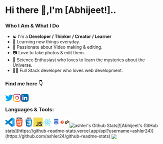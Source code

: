 # Hi there 👋,I'm [Abhijeet!].. 

### Who I Am & What I Do

- ☯ I'm a **Developer / Thinker / Creator / Learner**
- 🌱 Learning new things everyday.
- 🎥 Passionate about Video making & editing.
- 📷 Love to take photos & edit them.
- 🚀 Science Enthusiast who loves to learn the mysteries about the Universe.
- 👨‍💻 Full Stack developer who loves web development.

### Find me here 👇

<a target="_blank" href="https://twitter.com/pawar2467">
  <img align="left" alt="Abhijeet Pawar | Twitter" width="25px" src="https://raw.githubusercontent.com/Akshay2996/Akshay2996/master/assets/twitter.png" />
</a>
<a target="_blank" href="https://www.instagram.com/lone_w_olf/">
  <img align="left" alt="Abhijeet Pawar | Instagram" width="25px" src="https://raw.githubusercontent.com/Akshay2996/Akshay2996/master/assets/instagram.png" />
</a>
<a target="_blank" href="https://www.linkedin.com/in/abhijeet-pawar-b96237130/">
  <img align="left" alt="Abhijeet Pawar | LinkedIn" width="25px" src="https://raw.githubusercontent.com/Akshay2996/Akshay2996/master/assets/linkedin.png" />
</a>

<br />


### Languages & Tools:

<img align="left" alt="Visual Studio Code" width="30px" src="https://raw.githubusercontent.com/github/explore/80688e429a7d4ef2fca1e82350fe8e3517d3494d/topics/visual-studio-code/visual-studio-code.png" />

<img align="left" alt="HTML5" width="30px" src="https://raw.githubusercontent.com/github/explore/80688e429a7d4ef2fca1e82350fe8e3517d3494d/topics/html/html.png" />

<img align="left" alt="CSS3" width="30px" src="https://raw.githubusercontent.com/github/explore/80688e429a7d4ef2fca1e82350fe8e3517d3494d/topics/css/css.png" />

<img align="left" alt="Javascript" width="30px" src="https://raw.githubusercontent.com/github/explore/80688e429a7d4ef2fca1e82350fe8e3517d3494d/topics/javascript/javascript.png" />

<img align="left" alt="React" width="30px" src="https://raw.githubusercontent.com/github/explore/80688e429a7d4ef2fca1e82350fe8e3517d3494d/topics/react/react.png" />

<img align="left" alt="SQL" width="26px" src="https://raw.githubusercontent.com/github/explore/80688e429a7d4ef2fca1e82350fe8e3517d3494d/topics/sql/sql.png" />

<img align="left" alt="Git" width="30px" src="https://raw.githubusercontent.com/github/explore/80688e429a7d4ef2fca1e82350fe8e3517d3494d/topics/git/git.png" />
<br>


<img align="left" alt="ashler's Github Stats" src="https://github-readme-stats.codestackr.vercel.app/api?username=ashler24&show_icons=true&hide_border=true" />
[![Abhijeet's GitHub stats](https://github-readme-stats.vercel.app/api?username=ashler24)](https://github.com/ashler24/github-readme-stats)
<img align="center" src="https://github-readme-stats.anuraghazra1.vercel.app/api/top-langs/?username=ashler24&layout=compact&theme=radical&hide=java" />




<!--
**ashler24/ashler24** is a ✨ _special_ ✨ repository because its `README.md` (this file) appears on your GitHub profile.

Here are some ideas to get you started:


- 👯 I’m looking to collaborate on ...
- 🤔 I’m looking for help with ...
- 💬 Ask me about ...
- 📫 How to reach me: ...
- 😄 Pronouns: ...
- ⚡ Fun fact: ...
<img src="https://github-readme-stats.vercel.app/api?username=ashler24&&show_icons=true&title_color=ffffff&icon_color=bb2acf&text_color=daf7dc&bg_color=151515">
-->



